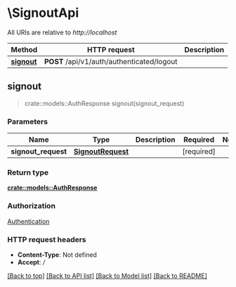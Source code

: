 # \SignoutApi

All URIs are relative to *http://localhost*

Method | HTTP request | Description
------------- | ------------- | -------------
[**signout**](SignoutApi.md#signout) | **POST** /api/v1/auth/authenticated/logout | 



## signout

> crate::models::AuthResponse signout(signout_request)


### Parameters


Name | Type | Description  | Required | Notes
------------- | ------------- | ------------- | ------------- | -------------
**signout_request** | [**SignoutRequest**](SignoutRequest.md) |  | [required] |

### Return type

[**crate::models::AuthResponse**](AuthResponse.md)

### Authorization

[Authentication](../README.md#Authentication)

### HTTP request headers

- **Content-Type**: Not defined
- **Accept**: */*

[[Back to top]](#) [[Back to API list]](../README.md#documentation-for-api-endpoints) [[Back to Model list]](../README.md#documentation-for-models) [[Back to README]](../README.md)

